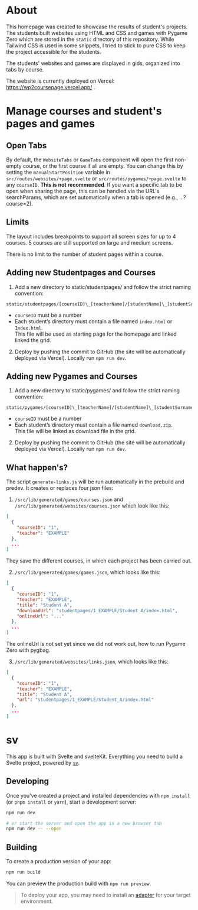 # About
This homepage was created to showcase the results of student's projects. The students built websites using HTML and CSS and games with Pygame Zero which are stored in the `static` directory of this repository. While Tailwind CSS is used in some snippets, I tried to stick to pure CSS to keep the project accessible for the students.

The students' websites and games are displayed in gids, organized into tabs by course.

The website is currently deployed on Vercel: https://wp2coursepage.vercel.app/ .

# Manage courses and student's pages and games

## Open Tabs
By default, the `WebsiteTabs` or `GameTabs` component will open the first non-empty course, or the first course if all are empty.
You can change this by setting the `manualStartPosition` variable in `src/routes/websites/+page.svelte` or `src/routes/pygames/+page.svelte` to any `courseID`.
**This is not recommended**. If you want a specific tab to be open when sharing the page, this can be handled via the URL's searchParams, which are set automatically when a tab is opened (e.g., ...?course=2).

## Limits
The layout includes breakpoints to support all screen sizes for up to 4 courses.
5 courses are still supported on large and medium screens.

There is no limit to the number of student pages within a course.

## Adding new Studentpages and Courses
1. Add a new directory to static/studentpages/ and follow the strict naming convention: </br>
  ```
  static/studentpages/[courseID]\_[teacherName]/[studentName]\_[studentSurname]/...
  ```
  - `courseID` must be a number
  - Each student’s directory must contain a file named `index.html` or `Index.html`. </br>
  This file will be used as starting page for the homepage and linked linked the grid.

2. Deploy by pushing the commit to GitHub (the site will be automatically deployed via Vercel). Locally run `npm run dev`.

## Adding new Pygames and Courses
1. Add a new directory to static/pygames/ and follow the strict naming convention: </br>
  ```
  static/pygames/[courseID]\_[teacherName]/[studentName]\_[studentSurname]/...
  ```
  - `courseID` must be a number
  - Each student’s directory must contain a file named `download.zip`. </br>
  This file will be linked as download file in the grid.

2. Deploy by pushing the commit to GitHub (the site will be automatically deployed via Vercel). Locally run `npm run dev`.

## What happen's?
The script `generate-links.js` will be run automatically in the prebuild and predev. It creates or replaces four json files:

1. `/src/lib/generated/games/courses.json` and `/src/lib/generated/websites/courses.json` which look like this:
```json
[
  {
    "courseID": "1",
    "teacher": "EXAMPLE"
  },
  ...
]
```
They save the different courses, in which each project has been carried out.

2. `/src/lib/generated/games/games.json`, which looks like this:
```json
[
  {
    "courseID": "1",
    "teacher": "EXAMPLE",
    "title": "Student A",
    "downloadUrl": "studentpages/1_EXAMPLE/Student_A/index.html",
    "onlineUrl": "..."
  },
  ...
]
```
The onlineUrl is not set yet since we did not work out, how to run Pygame Zero with pygbag.

3. `/src/lib/generated/websites/links.json`, which looks like this:
```json
[
  {
    "courseID": "1",
    "teacher": "EXAMPLE",
    "title": "Student A",
    "url": "studentpages/1_EXAMPLE/Student_A/index.html"
  },
  ...
]
```

# sv

This app is built with Svelte and svelteKit. Everything you need to build a Svelte project, powered by [`sv`](https://github.com/sveltejs/cli).

## Developing

Once you've created a project and installed dependencies with `npm install` (or `pnpm install` or `yarn`), start a development server:

```bash
npm run dev

# or start the server and open the app in a new browser tab
npm run dev -- --open
```

## Building

To create a production version of your app:

```bash
npm run build
```

You can preview the production build with `npm run preview`.

> To deploy your app, you may need to install an [adapter](https://svelte.dev/docs/kit/adapters) for your target environment.
